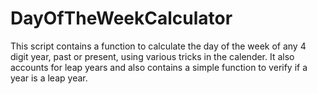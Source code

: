 # DayOfTheWeekCalculator

This script contains a function to calculate the day of the week of any 4 digit year, past or present, using various tricks in the calender. It also accounts for leap years and also contains a simple function to verify if a year is a leap year.

